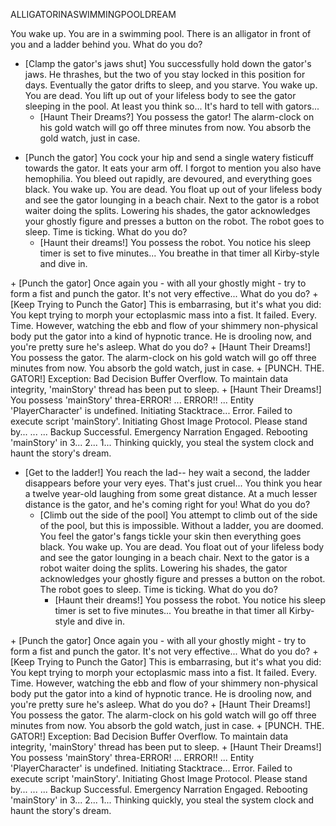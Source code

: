 ALLIGATORINASWIMMINGPOOLDREAM

You wake up. You are in a swimming pool. There is an alligator in front of you and a ladder behind you. What do you do?

+ [Clamp the gator's jaws shut]
	You successfully hold down the gator's jaws. He thrashes, but the two of you stay locked in this position for days. Eventually the gator drifts to sleep, and you starve. You wake up. You are dead. You lift up out of your lifeless body to see the gator sleeping in the pool. At least you think so... It's hard to tell with gators...
	+ [Haunt Their Dreams?]
		You possess the gator! The alarm-clock on his gold watch will go off three minutes from now. You absorb the gold watch, just in case.
<exit dream="GOLDFISHBOWLDREAM" />

+ [Punch the gator]
	You cock your hip and send a single watery fisticuff towards the gator. It eats your arm off. I forgot to mention you also have hemophilia. You bleed out rapidly, are devoured, and everything goes black. You wake up. You are dead. You float up out of your lifeless body and see the gator lounging in a beach chair. Next to the gator is a robot waiter doing the splits. Lowering his shades, the gator acknowledges your ghostly figure and presses a button on the robot. The robot goes to sleep. Time is ticking. What do you do?
	+ [Haunt their dreams!]
		You possess the robot. You notice his sleep timer is set to five minutes... You breathe in that timer all Kirby-style and dive in.
<exit dream="SPACEDREAM" />
	+ [Punch the gator]
		Once again you - with all your ghostly might - try to form a fist and punch the gator. It's not very effective... What do you do?
		+ [Keep Trying to Punch the Gator] 
			This is embarrasing, but it's what you did: You kept trying to morph your ectoplasmic mass into a fist. It failed. Every. Time. However, watching the ebb and flow of your shimmery non-physical body put the gator into a kind of hypnotic trance. He is drooling now, and you're pretty sure he's asleep. What do you do?
			+ [Haunt Their Dreams!]
				You possess the gator. The alarm-clock on his gold watch will go off three minutes from now. You absorb the gold watch, just in case.
<exit dream="GOLDFISHBOWLDREAM" />
			+ [PUNCH. THE. GATOR!]
				Exception: Bad Decision Buffer Overflow. To maintain data integrity, 'mainStory' thread has been put to sleep.
				+ [Haunt Their Dreams!]
					You possess 'mainStory' threa-ERROR! ... ERROR!! ... Entity 'PlayerCharacter' is undefined. Initiating Stacktrace... Error. Failed to execute script 'mainStory'. Initiating Ghost Image Protocol. Please stand by... ... ... Backup Successful. Emergency Narration Engaged. Rebooting 'mainStory' in 3... 2... 1... Thinking quickly, you steal the system clock and haunt the story's dream.
<exit dream="SECRETDREAM" />

+ [Get to the ladder!]
	You reach the lad-- hey wait a second, the ladder disappears before your very eyes. That's just cruel... You think you hear a twelve year-old laughing from some great distance. At a much lesser distance is the gator, and he's coming right for you! What do you do?
	+ [Climb out the side of the pool]
		You attempt to climb out of the side of the pool, but this is impossible. Without a ladder, you are doomed. You feel the gator's fangs tickle your skin then everything goes black. You wake up. You are dead. You float out of your lifeless body and see the gator lounging in a beach chair. Next to the gator is a robot waiter doing the splits. Lowering his shades, the gator acknowledges your ghostly figure and presses a button on the robot. The robot goes to sleep. Time is ticking. What do you do?
		+ [Haunt their dreams!]
			You possess the robot. You notice his sleep timer is set to five minutes... You breathe in that timer all Kirby-style and dive in.
<exit dream="SPACEDREAM" />
		+ [Punch the gator]
			Once again you - with all your ghostly might - try to form a fist and punch the gator. It's not very effective... What do you do?
			+ [Keep Trying to Punch the Gator] 
				This is embarrasing, but it's what you did: You kept trying to morph your ectoplasmic mass into a fist. It failed. Every. Time. However, watching the ebb and flow of your shimmery non-physical body put the gator into a kind of hypnotic trance. He is drooling now, and you're pretty sure he's asleep. What do you do?
				+ [Haunt Their Dreams!]
					You possess the gator. The alarm-clock on his gold watch will go off three minutes from now. You absorb the gold watch, just in case.
<exit dream="GOLDFISHBOWLDREAM" />
				+ [PUNCH. THE. GATOR!]
					Exception: Bad Decision Buffer Overflow. To maintain data integrity, 'mainStory' thread has been put to sleep.
					+ [Haunt Their Dreams!]
						You possess 'mainStory' threa-ERROR! ... ERROR!! ... Entity 'PlayerCharacter' is undefined. Initiating Stacktrace... Error. Failed to execute script 'mainStory'. Initiating Ghost Image Protocol. Please stand by... ... ... Backup Successful. Emergency Narration Engaged. Rebooting 'mainStory' in 3... 2... 1... Thinking quickly, you steal the system clock and haunt the story's dream.
<exit dream="SECRETDREAM" />